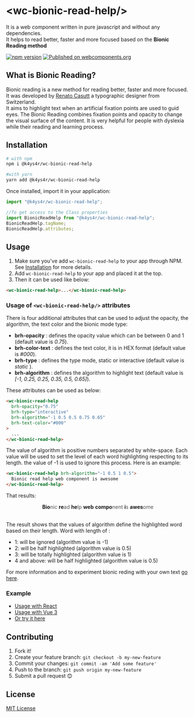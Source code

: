 # &lt;wc-bionic-read-help/&gt;

It is a web component written in pure javascript and without any
dependencies. <br />
It helps to read better, faster and more focused based on the **Bionic Reading method**

[![npm version](https://badgen.net/npm/v/@k4ys4r/wc-bionic-read-help)](https://www.npmjs.com/package/@k4ys4r/wc-bionic-read-help)
[![Published on webcomponents.org](https://img.shields.io/badge/webcomponents.org-published-blue.svg)](https://www.webcomponents.org/element/@k4ys4r/wc-bionic-read-help)



## What is Bionic Reading?

Bionic reading is a new method for reading better, faster and more
focused.<br />
It was developed by [Renato Casutt](https://www.linkedin.com/in/renato-casutt) a typographic designer from Switzerland. <br />
It aims to highlight text when an artificial fixation points are used to guid eyes. The Bionic Reading combines fixation points and opacity to change the visual surface of the content.
It is very helpful for people with dyslexia while their reading and
learning process.

## Installation

```bash
# with npm
npm i @k4ys4r/wc-bionic-read-help

#with yarn
yarn add @k4ys4r/wc-bionic-read-help
```

Once installed, import it in your application:

```js
import "@k4ys4r/wc-bionic-read-help";

//To get access to the Class properties
import BionicReadHelp from "@k4ys4r/wc-bionic-read-help";
BionicReadHelp.tagName;
BionicReadHelp.attributes;
```

## Usage

1. Make sure you've add `wc-bionic-read-help` to your app through NPM. See [Installation](#installation) for more details.
2. Add `wc-bionic-read-help` to your app and placed it at the top.
3. Then it can be used like below:

```html
<wc-bionic-read-help>...</wc-bionic-read-help>
```

### Usage of `<wc-bionic-read-help/>` attributes

There is four additional attributes that can be used to adjust the opacity, the algorithm, the text color and the bionic mode type:

- **brh-opacity** : defines the opacity value which can be between 0 and 1 (default value is _0.75_).
- **brh-color-text** : defines the text color, it is in HEX format (default value is _#000_).
- **brh-type** : defines the type mode, static or interactive (default value is _static_ ).
- **brh-algorithm** : defines the algorithm to highlight text (default value is _[-1, 0.25, 0.25, 0.35, 0.5, 0.65]_).

These attributes can be used as below:

```html
<wc-bionic-read-help
  brh-opacity="0.75"
  brh-type="interactive"
  brh-algorithm="-1 0.5 0.5 0.75 0.65"
  brh-text-color="#000"
>
  ...
</wc-bionic-read-help>
```

The value of algorithm is positive numbers separated by white-space. Each value will be used to set the level of each word highlighting respecting to its length. the value of -1 is used to ignore this process.
Here is an example:

```html
<wc-bionic-read-help brh-algorithm="-1 0.5 1 0.5">
  Bionic read help web component is awesome
</wc-bionic-read-help>
```

That results:

<center><b>Bio</b><span style="opacity:0.75">nic</span> <b>re</b><span style="opacity:0.75">ad</span> <b>he</b><span style="opacity:0.75">lp</span> <b>web</b><span style="opacity:0.75"></span> <b>compo</b><span style="opacity:0.75">nent</span> <b>i</b><span style="opacity:0.75">s</span> <b>awes</b><span style="opacity:0.75">ome</span></center>

<br/>

The result shows that the values of algorithm define the highlighted word based on their length.
Word with length of :

- 1: will be ignored (algorithm value is -1)
- 2: will be half highlighted (algorithm value is 0.5)
- 3: will be totally highlighted (algorithm value is 1)
- 4 and above: will be half highlighted (algorithm value is 0.5)

For more information and to experiment bionic reding with your own text [go here](https://k4ys4r.github.io/bionic-read-help/).

### Example

- [Usage with React][wc-bionic-read-help-react]
- [Usage with Vue 3][wc-bionic-read-help-vue]
- [Or try it here][home-page]

[wc-bionic-read-help-react]: https://stackblitz.com/edit/wc-bionic-read-help-reactjs?file=src%2FApp.jsx
[wc-bionic-read-help-vue]: https://stackblitz.com/edit/wc-bionic-read-help-vuejs?file=src%2FApp.vue
[home-page]: https://k4ys4r.github.io/bionic-read-help/

## Contributing

1. Fork it!
2. Create your feature branch: `git checkout -b my-new-feature`
3. Commit your changes: `git commit -am 'Add some feature'`
4. Push to the branch: `git push origin my-new-feature`
5. Submit a pull request 😊

## License

[MIT License](LICENSE)
